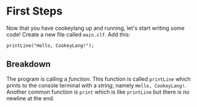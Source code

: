 # First Steps

Now that you have cookeylang up and running, let's start writing some code!
Create a new file called `main.clf`. Add this:

```clf
printLine("Hello, CookeyLang!");
```

## Breakdown

The program is calling a _function_. This function is called `printLine` which prints to the console terminal with a _string_, namely `Hello, CookeyLang!`.
Another common function is `print` which is like `printLine` but there is no newline at the end.
